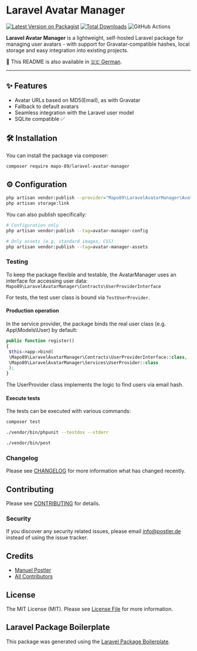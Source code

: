 # Laravel Avatar Manager

[![Latest Version on Packagist](https://img.shields.io/packagist/v/mapo-89/laravel-avatar-manager.svg?style=flat-square)](https://packagist.org/packages/mapo-89/laravel-avatar-manager)
[![Total Downloads](https://img.shields.io/packagist/dt/mapo-89/laravel-avatar-manager.svg?style=flat-square)](https://packagist.org/packages/mapo-89/laravel-avatar-manager)
![GitHub Actions](https://github.com/mapo-89/laravel-avatar-manager/actions/workflows/main.yml/badge.svg)

**Laravel Avatar Manager** is a lightweight, self-hosted Laravel package for managing user avatars - with support for Gravatar-compatible hashes, local storage and easy integration into existing projects.

📖 This README is also available in [🇩🇪 German](README.de.md).

---

## ✨ Features

- Avatar URLs based on MD5(Email), as with Gravatar
- Fallback to default avatars
- Seamless integration with the Laravel user model
- SQLite compatible ✅


## 🛠️ Installation

You can install the package via composer:

```bash
composer require mapo-89/laravel-avatar-manager
```

## ⚙️ Configuration

```bash
php artisan vendor:publish --provider="Mapo89\LaravelAvatarManager\AvatarManagerServiceProvider"
php artisan storage:link
```
You can also publish specifically:

```bash
# Configuration only
php artisan vendor:publish --tag=avatar-manager-config

# Only assets (e.g. standard images, CSS)
php artisan vendor:publish --tag=avatar-manager-assets

```

### Testing

To keep the package flexible and testable, the AvatarManager uses an interface for accessing user data:
`Mapo89\LaravelAvatarManager\Contracts\UserProviderInterface`

For tests, the test user class is bound via `TestUserProvider`. 

#### Production operation

In the service provider, the package binds the real user class (e.g. App\Models\User) by default:

```php
public function register()
{
 $this->app->bind(
 \Mapo89\LaravelAvatarManager\Contracts\UserProviderInterface::class,
 \Mapo89\LaravelAvatarManager\Services\UserProvider::class
 );
}
```
The UserProvider class implements the logic to find users via email hash.

#### Execute tests

The tests can be executed with various commands:

```bash
composer test

./vendor/bin/phpunit --testdox --stderr

./vendor/bin/pest
```

### Changelog

Please see [CHANGELOG](CHANGELOG.md) for more information what has changed recently.

## Contributing

Please see [CONTRIBUTING](CONTRIBUTING.md) for details.

### Security

If you discover any security related issues, please email info@postler.de instead of using the issue tracker.

## Credits

-   [Manuel Postler](https://github.com/mapo-89)
-   [All Contributors](../../contributors)

## License

The MIT License (MIT). Please see [License File](LICENSE.md) for more information.

## Laravel Package Boilerplate

This package was generated using the [Laravel Package Boilerplate](https://laravelpackageboilerplate.com).
